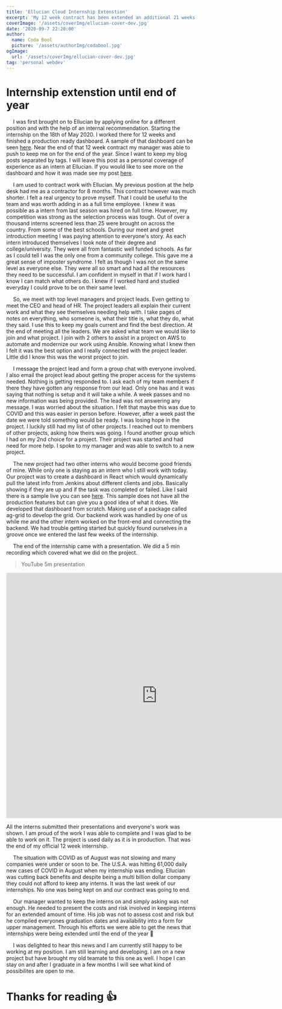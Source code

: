 ```yaml
---
title: 'Ellucian Cloud Internship Extenstion'
excerpt: 'My 12 week contract has been extended an additional 21 weeks. I completed my dashboard and will be maintaining it as well as starting new projects'
coverImage: '/assets/coverImg/ellucian-cover-dev.jpg'
date: '2020-09-7 22:20:00'
author:
  name: Coda Bool
  picture: '/assets/authorImg/codabool.jpg'
ogImage:
  url: '/assets/coverImg/ellucian-cover-dev.jpg'
tag: 'personal webdev'
---
```


# Internship extenstion until end of year

&emsp;
I was first brought on to Ellucian by applying online for a different position and with the help of an internal recommendation.
Starting the internship on the 18th of May 2020. I worked there for 12 weeks and finished a production ready dashboard.
A sample of that dashboard can be seen <a href="https://codabool.com/projects/5">here</a>.
Near the end of that 12 week contract my manager was able to push to keep me on for the end of the year.
Since I want to keep my blog posts separated by tags. I will leave this post as a personal coverage of experience as an intern at Ellucian.
If you would like to see more on the dashboard and how it was made see my post <a href="https://codabool.com/posts/11">here</a>.

&emsp;
I am used to contract work with Ellucian. 
My previous postion at the help desk had me as a contractor for 8 months.
This contract however was much shorter. 
I felt a real urgency to prove myself. 
That I could be useful to the team and was worth adding in as a full time employee.
I knew it was possible as a intern from last season was hired on full time.
However, my competition was strong as the selection process was tough. 
Out of over a thousand interns screened less than 25 were brought on across the country. 
From some of the best schools. 
During our meet and greet introduction meeting I was paying attention to everyone's story.
As each intern introduced themselves I took note of their degree and college/university.
They were all from fantastic well funded schools.
As far as I could tell I was the only one from a community college.
This gave me a great sense of imposter syndrome.
I felt as though I was not on the same level as everyone else.
They were all so smart and had all the resources they need to be successful.
I am confident in myself in that if I work hard I know I can match what others do.
I knew if I worked hard and studied everyday I could prove to be on their same level.

&emsp;
So, we meet with top level managers and project leads. Even getting to meet the CEO and head of HR.
The project leaders all explain their current work and what they see themselves needing help with.
I take pages of notes on everything, who someone is, what their title is, what they do, what they said.
I use this to keep my goals current and find the best direction.
At the end of meeting all the leaders. We are asked what team we would like to join and what project.
I join with 2 others to assist in a project on AWS to automate and modernize our work using Ansible.
Knowing what I knew then I felt it was the best option and I really connected with the project leader.
Little did I know this was the worst project to join.

&emsp;
I message the project lead and form a group chat with everyone involved.
I also email the project lead about getting the proper access for the systems needed.
Nothing is getting responded to. I ask each of my team members if there they have gotten any response from our lead.
Only one has and it was saying that nothing is setup and it will take a while.
A week passes and no new information was being provided. The lead was not answering any message. 
I was worried about the situation. 
I felt that maybe this was due to COVID and this was easier in person before. 
However, after a week past the date we were told something would be ready. I was losing hope in the project.
I luckily still had my list of other projects. I reached out to members of other projects, asking how theirs was going.
I found another group which I had on my 2nd choice for a project. Their project was started and had need for more help.
I spoke to my manager and was able to switch to a new project.

&emsp;
The new project had two other interns who would become good friends of mine.
While only one is staying as an intern who I still work with today.
Our project was to create a dashboard in React which would dynamically pull the latest info from Jenkins about different clients and jobs.
Basically showing if they are up and if the task was completed or failed. 
Like I said there is a sample live you can see <a href="https://codabool.com/projects/5">here</a>.
This sample does not have all the production features but can give you a good idea of what it does. 
We developed that dashboard from scratch. Making use of a package called ag-grid to develop the grid.
Our backend work was handled by one of us while me and the other intern worked on the front-end and connecting the backend. 
We had trouble getting started but quickly found ourselves in a groove once we entered the last few weeks of the internship.

&emsp;
The end of the internship came with a presentation.
We did a 5 min recording which covered what we did on the project.

> YouTube 5m presentation
<iframe width="800" height="650" src="https://www.youtube.com/embed/m4BK2dmKHPc" frameborder="0" allow="accelerometer; autoplay; encrypted-media; gyroscope; picture-in-picture" allowfullscreen></iframe>

All the interns submitted their presentations and everyone's work was shown.
I am proud of the work I was able to complete and I was glad to be able to work on it.
The project is used daily as it is in production.
That was the end of my official 12 week internship.

&emsp;
The situation with COVID as of August was not slowing and many companies were under or soon to be.
The U.S.A. was hitting 61,000 daily new cases of COVID in August when my internship was ending.
Ellucian was cutting back benefits and despite being a multi billion dollar company they could not afford to keep any interns.
It was the last week of our internships. No one was being kept on and our contract was going to end.

&emsp;
Our manager wanted to keep the interns on and simply asking was not enough. 
He needed to present the costs and risk involved in keeping interns for an extended amount of time.
His job was not to assess cost and risk but he compiled everyones graduation dates and availability into a form for upper management.
Through his efforts we were able to get the news that internships were being extended until the end of the year 🙌

&emsp;
I was delighted to hear this news and I am currently still happy to be working at my position.
I am still learning and developing. I am on a new project but have brought my old teamate to this one as well.
I hope I can stay on and after I graduate in a few months I will see what kind of possibilites are open to me.

# Thanks for reading 👍